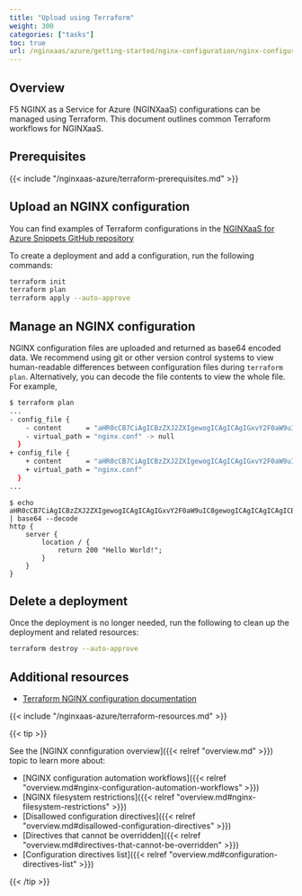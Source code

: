 ```yaml
---
title: "Upload using Terraform"
weight: 300
categories: ["tasks"]
toc: true
url: /nginxaas/azure/getting-started/nginx-configuration/nginx-configurations-terraform/
---
```


## Overview

F5 NGINX as a Service for Azure (NGINXaaS) configurations can be managed using Terraform. This document outlines common Terraform workflows for NGINXaaS.

## Prerequisites

{{< include "/nginxaas-azure/terraform-prerequisites.md" >}}

## Upload an NGINX configuration

You can find examples of Terraform configurations in the [NGINXaaS for Azure Snippets GitHub repository](https://github.com/nginxinc/nginxaas-for-azure-snippets/tree/main/terraform/configurations)

To create a deployment and add a configuration, run the following commands:

   ```bash
   terraform init
   terraform plan
   terraform apply --auto-approve
   ```

## Manage an NGINX configuration

NGINX configuration files are uploaded and returned as base64 encoded data. We recommend using git or other version control systems to view human-readable differences between configuration files during `terraform plan`. Alternatively, you can decode the file contents to view the whole file. For example,

```bash
$ terraform plan
...
- config_file {
    - content      = "aHR0cCB7CiAgICBzZXJ2ZXIgewogICAgICAgIGxvY2F0aW9uIC8gewogICAgICAgICAgICByZXR1cm4gMjAwICJIZWxsbyI7CiAgICAgICAgfQogICAgfQoK" -> null
    - virtual_path = "nginx.conf" -> null
  }
+ config_file {
    + content      = "aHR0cCB7CiAgICBzZXJ2ZXIgewogICAgICAgIGxvY2F0aW9uIC8gewogICAgICAgICAgICByZXR1cm4gMjAwICJIZWxsbyBXb3JsZCEiOwogICAgICAgIH0KICAgIH0KfQoK"
    + virtual_path = "nginx.conf"
  }
...
```

```
$ echo aHR0cCB7CiAgICBzZXJ2ZXIgewogICAgICAgIGxvY2F0aW9uIC8gewogICAgICAgICAgICByZXR1cm4gMjAwICJIZWxsbyBXb3JsZCEiOwogICAgICAgIH0KICAgIH0KfQoK | base64 --decode
http {
    server {
        location / {
            return 200 "Hello World!";
        }
    }
}
```

## Delete a deployment

Once the deployment is no longer needed, run the following to clean up the deployment and related resources:

   ```bash
   terraform destroy --auto-approve
   ```

## Additional resources

- [Terraform NGINX configuration documentation](https://registry.terraform.io/providers/hashicorp/azurerm/3.97.0/docs/resources/nginx_configuration)

{{< include "/nginxaas-azure/terraform-resources.md" >}}

{{< tip >}}

See the [NGINX connfiguration overview]({{< relref "overview.md" >}}) topic
to learn more about:

- [NGINX configuration automation workflows]({{< relref "overview.md#nginx-configuration-automation-workflows" >}})
- [NGINX filesystem restrictions]({{< relref "overview.md#nginx-filesystem-restrictions" >}})
- [Disallowed configuration directives]({{< relref "overview.md#disallowed-configuration-directives" >}})
- [Directives that cannot be overridden]({{< relref "overview.md#directives-that-cannot-be-overridden" >}})
- [Configuration directives list]({{< relref "overview.md#configuration-directives-list" >}})

{{< /tip >}}
